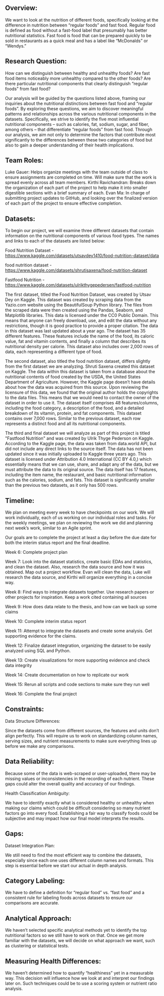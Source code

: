 ## Overview:
We want to look at the nutrition of different foods, specifically looking at the difference in nutrition between “regular foods” and fast food. Regular food is defined as food without a fast-food label that presumably has better nutritional statistics. Fast food is food that can be prepared quickly to be sold in restaurants as a quick meal and has a label like “McDonalds” or “Wendys.”

## Research Question:
How can we distinguish between healthy and unhealthy foods? Are fast food items noticeably more unhealthy compared to the other foods? Are there particular nutritional components that clearly distinguish “regular foods” from fast food?

Our analysis will be guided by the questions listed above, framing our inquiries about the nutritional distinctions between fast food and “regular foods”. By exploring these questions, we aim to discover meaningful patterns and relationships across the various nutritional components in the datasets. Specifically, we strive to identify the five most influential nutritional components – such as calories, fat, sodium, sugar, and fiber, among others – that differentiate “regular foods” from fast food. Through our analysis, we aim not only to determine the factors that contribute most significantly to the differences between these two categories of food but also to gain a deeper understanding of their health implications. 

## Team Roles:

Luke Gauer: Helps organize meetings with the team outside of class to ensure assignments are completed on time. Will make sure that the work is spread evenly across all team members. 
Kirthi Ravichandran: Breaks down the organization of each part of the project to help make it into smaller digestible sections with a brief summary of each. 
Evan Ma: In charge of submitting project updates to GitHub, and looking over the finalized version of each part of the project to ensure effective completion.

## Datasets:

To begin our project, we will examine three different datasets that contain information on the nutritional components of various food types. The names and links to each of the datasets are listed below:

Food Nutrition Dataset - https://www.kaggle.com/datasets/utsavdey1410/food-nutrition-dataset/data

food nutrition dataset - https://www.kaggle.com/datasets/shrutisaxena/food-nutrition-dataset

Fastfood Nutrition - https://www.kaggle.com/datasets/ulrikthygepedersen/fastfood-nutrition 

The first dataset, titled the Food Nutrition Dataset, was created by Utsav Dey on Kaggle. This dataset was created by scraping data from the Yazio.com website using the BeautifulSoup Python library. The files from the scraped data were then created using the Pandas, Seaborn, and Matplotlib libraries. This data is licensed under the CC0 Public Domain. This means that anyone can freely download, use, and edit the data without any restrictions, though it is good practice to provide a proper citation. The data in this dataset was last updated about a year ago. The dataset has 35 different features. These features include the name of the food, its caloric value, fat and vitamin contents, and finally a column that describes its nutritional density per calorie. This dataset also includes over 2,000 rows of data, each representing a different type of food. 

The second dataset, also titled the food nutrition dataset, differs slightly from the first dataset we are analyzing. Shruti Saxena created this dataset on Kaggle. The data within this dataset is taken from a database about the nutritional contents of food created by the USDA, the United States Department of Agriculture. However, the Kaggle page doesn’t have details about how the data was acquired from this source. Upon reviewing the licensure of this data, we found that the original author holds the copyrights to the data files. This means that we would need to contact the owner of the dataset in order to use it. The dataset itself comprises 48 features/columns, including the food category, a description of the food, and a detailed breakdown of its vitamin, protein, and fat components. This dataset contains over 7,000 rows. Similar to the previous dataset, each row represents a distinct food and all its nutritional components. 

The third and final dataset we will analyze as part of this project is titled "Fastfood Nutrition" and was created by Ulrik Thyge Pederson on Kaggle. According to the Kaggle page, the data was taken from data.world API, but did not include any direct links to the source itself. The data has not been updated since it was initially uploaded to Kaggle three years ago. This dataset is licensed under Attribution 4.0 International (CC BY 4.0,) which essentially means that we can use, share, and adapt any of the data, but we must attribute the data to its original source. The data itself has 17 features, including the item name, the restaurant, and basic nutritional information such as the calories, sodium, and fats. This dataset is significantly smaller than the previous two datasets, as it only has 500 rows. 

## Timeline:

We plan on meeting every week to have checkpoints on our work. We will work individually, each of us working on our individual roles and tasks. For the weekly meetings, we plan on reviewing the work we did and planning next week’s work, similar to an Agile sprint. 

Our goals are to complete the project at least a day before the due date for both the interim status report and the final deadline. 

Week 6: Complete project plan

Week 7: Look into the dataset statistics, create basic EDAs and statistics, and clean the dataset. Also, research the data source and how it was obtained. Map out a project workflow. Evan will clean the data, Luke will research the data source, and Kirthi will organize everything in a concise way. 

Week 8: Find ways to integrate datasets together. Use research papers or other projects for inspiration. Keep a work cited containing all sources

Week 9: How does data relate to the thesis, and how can we back up some claims

Week 10: Complete interim status report

Week 11: Attempt to integrate the datasets and create some analysis. Get supporting evidence for the claims.

Week 12: Finalize dataset integration, organizing the dataset to be easily analyzed using SQL and Python. 

Week 13: Create visualizations for more supporting evidence and check data integrity

Week 14: Create documentation on how to replicate our work 

Week 15: Rerun all scripts and code sections to make sure they run well 

Week 16: Complete the final project 

## Constraints:

Data Structure Differences:

Since the datasets come from different sources, the features and units don’t align perfectly. This will require us to work on standardizing column names, serving sizes, and nutrient measurements to make sure everything lines up before we make any comparisons. 

## Data Reliability:

Because some of the data is web-scraped or user-uploaded, there may be missing values or inconsistencies in the recording of each nutrient. These gaps could alter the overall quality and accuracy of our findings. 

Health Classification Ambiguity:

We have to identify exactly what is considered healthy or unhealthy when making our claims which could be difficult considering so many nutrient factors go into every food. Establishing a fair way to classify foods could be subjective and may impact how our final model interprets the results. 


## Gaps:

Dataset Integration Plan:

We still need to find the most efficient way to combine the datasets, especially since each one uses different column names and formats. This step is essential before we start our actual in depth analysis. 

## Category Labeling:

We have to define a definition for “regular food” vs. “fast food” and a consistent rule for labeling foods across datasets to ensure our comparisons are accurate. 

## Analytical Approach:

We haven’t selected specific analytical methods yet to identify the top nutritional factors so we still have to work on that. Once we get more familiar with the datasets, we will decide on what approach we want, such as clustering or statistical tests. 

## Measuring Health Differences:

We haven’t determined how to quantify “healthiness” yet in a measurable way. This decision will influence how we look at and interpret our findings later on. Such techniques could be to use a scoring system or nutrient ratio analysis. 
